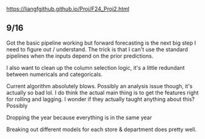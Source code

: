 https://liangfgithub.github.io/Proj/F24_Proj2.html



## 9/16
Got the basic pipeline working but forward forecasting is the next big step I need to figure out / understand.
The trick is that I can't use the standard pipelines when the inputs depend on the prior predictions.

I also want to clean up the column selection logic, it's a little redundant between numericals and categoricals. 

Current algorithm absolutely blows. Possibly an analysis issue though, it's actually so bad lol. I do think the actual main thing is to get the features right for rolling and lagging. I wonder if they actually taught anything about this?
Possibly 


Dropping the year because everything is in the same year


Breaking out different models for each store & department does pretty well.